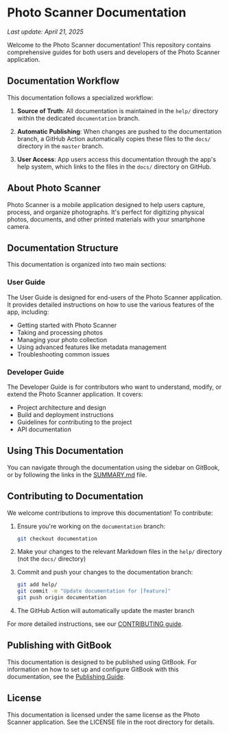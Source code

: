 
# Photo Scanner Documentation

*Last update: April 21, 2025*

Welcome to the Photo Scanner documentation! This repository contains comprehensive guides for both users and developers of the Photo Scanner application.

## Documentation Workflow

This documentation follows a specialized workflow:

1. **Source of Truth**: All documentation is maintained in the `help/` directory within the dedicated `documentation` branch.

2. **Automatic Publishing**: When changes are pushed to the documentation branch, a GitHub Action automatically copies these files to the `docs/` directory in the `master` branch.

3. **User Access**: App users access this documentation through the app's help system, which links to the files in the `docs/` directory on GitHub.

## About Photo Scanner

Photo Scanner is a mobile application designed to help users capture, process, and organize photographs. It's perfect for digitizing physical photos, documents, and other printed materials with your smartphone camera.

## Documentation Structure

This documentation is organized into two main sections:

### User Guide

The User Guide is designed for end-users of the Photo Scanner application. It provides detailed instructions on how to use the various features of the app, including:

- Getting started with Photo Scanner
- Taking and processing photos
- Managing your photo collection
- Using advanced features like metadata management
- Troubleshooting common issues

### Developer Guide

The Developer Guide is for contributors who want to understand, modify, or extend the Photo Scanner application. It covers:

- Project architecture and design
- Build and deployment instructions
- Guidelines for contributing to the project
- API documentation

## Using This Documentation

You can navigate through the documentation using the sidebar on GitBook, or by following the links in the [SUMMARY.md](SUMMARY.md) file.
## Contributing to Documentation

We welcome contributions to improve this documentation! To contribute:

1. Ensure you're working on the `documentation` branch:
   ```bash
   git checkout documentation
   ```

2. Make your changes to the relevant Markdown files in the `help/` directory (not the `docs/` directory)

3. Commit and push your changes to the documentation branch:
   ```bash
   git add help/
   git commit -m "Update documentation for [feature]"
   git push origin documentation
   ```

4. The GitHub Action will automatically update the master branch

For more detailed instructions, see our [CONTRIBUTING guide](CONTRIBUTING.md).

## Publishing with GitBook

This documentation is designed to be published using GitBook. For information on how to set up and configure GitBook with this documentation, see the [Publishing Guide](developer-guide/publishing.md).

## License

This documentation is licensed under the same license as the Photo Scanner application. See the LICENSE file in the root directory for details.
